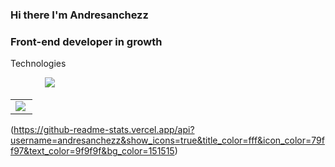 ### Hi there I'm Andresanchezz
### Front-end developer in growth

Technologies 


<table width="100%"  border="0" cellpadding="0" cellspacing="0">
  <tr>
    <td align="center">
      <img align="left" src="https://github-readme-stats.vercel.app/api?username=andresanchezz&show_icons=true&theme=" />
    </td>
        <span>&nbsp;&nbsp;&nbsp;&nbsp;&nbsp;&nbsp;&nbsp;</span>
        <span>&nbsp;&nbsp;&nbsp;&nbsp;&nbsp;&nbsp;&nbsp;</span>
        <img src="https://github.com/andresanchezz/andresanchezz/blob/master/globe.gif?raw=true" />
        <span>&nbsp;&nbsp;&nbsp;&nbsp;&nbsp;&nbsp;&nbsp;&nbsp;</span>
        <span>&nbsp;&nbsp;&nbsp;&nbsp;&nbsp;&nbsp;&nbsp;&nbsp;</span>
    </td>
  </tr>
</table>


(https://github-readme-stats.vercel.app/api?username=andresanchezz&show_icons=true&title_color=fff&icon_color=79ff97&text_color=9f9f9f&bg_color=151515)
